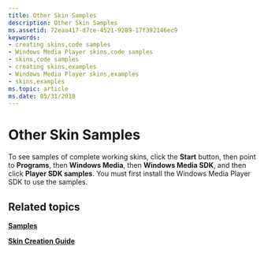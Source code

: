```yaml
---
title: Other Skin Samples
description: Other Skin Samples
ms.assetid: 72eaa417-d7ce-4521-9289-17f392146ec9
keywords:
- creating skins,code samples
- Windows Media Player skins,code samples
- skins,code samples
- creating skins,examples
- Windows Media Player skins,examples
- skins,examples
ms.topic: article
ms.date: 05/31/2018
---
```


# Other Skin Samples

To see samples of complete working skins, click the **Start** button, then point to **Programs**, then **Windows Media**, then **Windows Media SDK**, and then click **Player SDK samples**. You must first install the Windows Media Player SDK to use the samples.

## Related topics

<dl> <dt>

[**Samples**](samples.md)
</dt> <dt>

[**Skin Creation Guide**](skin-creation-guide.md)
</dt> </dl>

 

 




